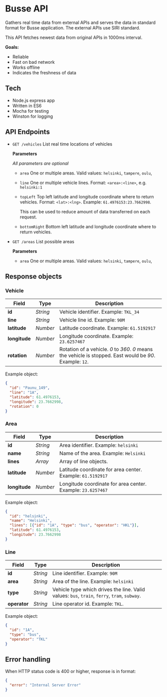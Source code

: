 # Busse API

Gathers real time data from external APIs and serves the data in standard format
for Busse application. The external APIs use SIRI standard.

This API fetches newest data from original APIs in 1000ms interval.

**Goals:**

* Reliable
* Fast on bad network
* Works offline
* Indicates the freshness of data

## Tech

* Node.js express app
* Written in ES6
* Mocha for testing
* Winston for logging

## API Endpoints

* `GET /vehicles` List real time locations of vehicles

    **Parameters**

    *All parameters are optional*

    * `area` One or multiple areas. Valid values: `helsinki`, `tampere`, `oulu`,
    * `line` One or multiple vehicle lines. Format: `<area>:<line>`, e.g. `helsinki:1`
    * `topLeft` Top left latitude and longitude coordinate where to return vehicles. Format: `<lat>:<lng>`. Example: `61.4976153:23.7662998`.

        This can be used to reduce amount of data transferred on each request.

    * `bottomRight` Bottom left latitude and longitude coordinate where to return vehicles.

* `GET /areas` List possible areas

    **Parameters**
    * `area` One or multiple areas. Valid values: `helsinki`, `tampere`, `oulu`,


## Response objects

### Vehicle

Field     | Type | Description
--------- | ---- | -----------
**id**               | *String*  |  Vehicle identifier. Example: `TKL_34`
**line**             | *String*  |  Vehicle line id. Example: `90M`
**latitude**         | *Number*  |  Latitude coordinate. Example: `61.5192917`
**longitude**        | *Number*  |  Longitude coordinate. Example: `23.6257467`
**rotation**         | *Number*  |  Rotation of a vehicle. *0* to *360*. *0* means the vehicle is stopped. East would be *90*. Example: `12`.

Example object:

```json
{
  "id": "Paunu_149",
  "line": "1A",
  "latitude": 61.4976153,
  "longitude": 23.7662998,
  "rotation": 0
}
```

### Area

Field     | Type | Description
--------- | ---- | -----------
**id**               | *String*  |  Area identifier. Example: `helsinki`
**name**             | *String*  |  Name of the area. Example: `Helsinki`
**lines**            | *Array*   |  Array of line objects.
**latitude**         | *Number*  |  Latitude coordinate for area center. Example: `61.5192917`
**longitude**        | *Number*  |  Longitude coordinate for area center. Example: `23.6257467`

Example object:

```json
{
  "id": "helsinki",
  "name": "Helsinki",
  "lines": [{"id": "1A", "type": "bus", "operator": "HKL"}],
  "latitude": 61.4976153,
  "longitude": 23.7662998
}
```

### Line

Field     | Type | Description
--------- | ---- | -----------
**id**               | *String*  |  Line identifier. Example: `90M`
**area**             | *String*  |  Area of the line. Example: `helsinki`
**type**             | *String*  |  Vehicle type which drives the line. Valid values: `bus`, `train`, `ferry`, `tram`, `subway`.
**operator**         | *String*  |  Line operator id. Example: `TKL`.

Example object:

```json
{
  "id": "1A",
  "type": "bus",
  "operator": "TKL"
}
```

## Error handling

When HTTP status code is 400 or higher, response is in format:

```json
{
  "error": "Internal Server Error"
}
```
